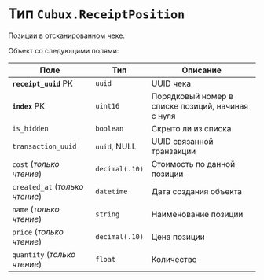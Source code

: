 Тип `Cubux.ReceiptPosition`
===========================

Позиции в отсканированном чеке.

Объект со следующими полями:

Поле | Тип | Описание
---- | --- | --------
**`receipt_uuid`** PK | `uuid` | UUID чека
**`index`** PK | `uint16` | Порядковый номер в списке позиций, начиная с нуля
`is_hidden` | `boolean` | Скрыто ли из списка
`transaction_uuid` | `uuid`, NULL | UUID связанной транзакции
`cost` (_только чтение_) | `decimal(.10)` | Стоимость по данной позиции
`created_at` (_только чтение_) | `datetime` | Дата создания объекта
`name` (_только чтение_) | `string` | Наименование позиции
`price` (_только чтение_) | `decimal(.10)` | Цена позиции
`quantity` (_только чтение_) | `float` | Количество
